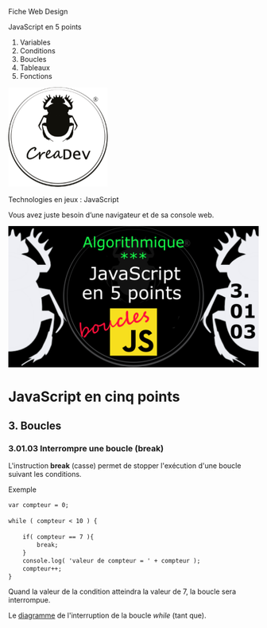 Fiche Web Design

JavaScript en 5 points
1.  Variables
2.  Conditions
3.  Boucles
4.  Tableaux
5.  Fonctions

[![CreaDev](../images/logo-creadev-210207-R-200.png)](http://www.creadev.ninja/)

Technologies en jeux : JavaScript

Vous avez juste besoin d’une navigateur et de sa console web.

[![Le modulo en JavaScript](../images/JS-en-5-pts-03-01-03_break.png)](https://www.youtube.com/watch?v=jwXouiyEUzE)

# JavaScript en cinq points
## 3. Boucles
### 3.01.03 Interrompre une boucle (break)

L'instruction **break** (casse) permet de stopper l'exécution d'une boucle suivant les conditions. 

Exemple

    var compteur = 0;

    while ( compteur < 10 ) {
    
        if( compteur == 7 ){
            break;
        }
        console.log( 'valeur de compteur = ' + compteur );
        compteur++;
    }

Quand la valeur de la condition atteindra la valeur de 7, la boucle sera interrompue. 

Le [diagramme](../images/diagram/loop-while-2.png) de l'interruption de la boucle *while* (tant que).